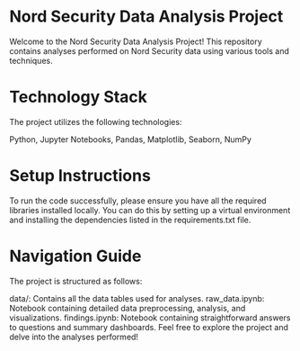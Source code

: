 # Nord Security Data Analysis Project
Welcome to the Nord Security Data Analysis Project! This repository contains analyses performed on Nord Security data using various tools and techniques.

# Technology Stack
The project utilizes the following technologies:

Python, Jupyter Notebooks, Pandas, Matplotlib, Seaborn, NumPy

# Setup Instructions
To run the code successfully, please ensure you have all the required libraries installed locally. You can do this by setting up a virtual environment and installing the dependencies listed in the requirements.txt file.

# Navigation Guide
The project is structured as follows:

data/: Contains all the data tables used for analyses.
raw_data.ipynb: Notebook containing detailed data preprocessing, analysis, and visualizations.
findings.ipynb: Notebook containing straightforward answers to questions and summary dashboards.
Feel free to explore the project and delve into the analyses performed!